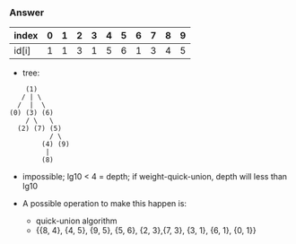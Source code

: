 ### Answer

| index | 0 | 1 | 2 | 3 | 4 | 5 | 6 | 7 | 8 | 9 |
| ----- | - | - | - | - | - | - | - | - | - | - |
| id[i] | 1 | 1 | 3 | 1 | 5 | 6 | 1 | 3 | 4 | 5 |

- tree:
```
    (1)
   / | \
  /  |  \
(0) (3) (6) 
    / \   \
  (2) (7) (5)
          / \
        (4) (9)
         |
        (8)
```

- impossible; lg10 < 4 = depth; if weight-quick-union, depth will less than lg10

- A possible operation to make this happen is:
	- quick-union algorithm
	- {{8, 4}, {4, 5}, {9, 5}, {5, 6}, {2, 3},{7, 3}, {3, 1}, {6, 1}, {0, 1}}

